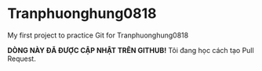 # Tranphuonghung0818
My first project to practice Git for Tranphuonghung0818



**DÒNG NÀY ĐÃ ĐƯỢC CẬP NHẬT TRÊN GITHUB!**
Tôi đang học cách tạo Pull Request.
